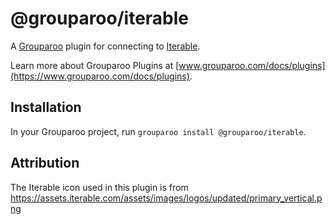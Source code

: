 # @grouparoo/iterable

A [Grouparoo](https://www.grouparoo.com) plugin for connecting to [Iterable](https://iterable.com/).

Learn more about Grouparoo Plugins at [www.grouparoo.com/docs/plugins](https://www.grouparoo.com/docs/plugins).

## Installation

In your Grouparoo project, run `grouparoo install @grouparoo/iterable`.

## Attribution

The Iterable icon used in this plugin is from https://assets.iterable.com/assets/images/logos/updated/primary_vertical.png
